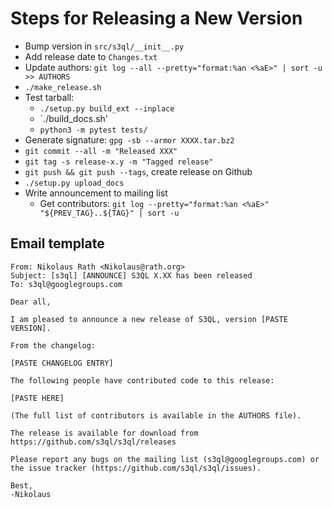 # Steps for Releasing a New Version

* Bump version in `src/s3ql/__init__.py`
* Add release date to `Changes.txt`
* Update authors: `git log --all --pretty="format:%an <%aE>" | sort -u >> AUTHORS`
* `./make_release.sh`
* Test tarball:
  * `./setup.py build_ext --inplace`
  * `./build_docs.sh'
  * `python3 -m pytest tests/`
* Generate signature: `gpg -sb --armor XXXX.tar.bz2`
* `git commit --all -m "Released XXX"`
* `git tag -s release-x.y -m "Tagged release"`
* `git push && git push --tags`, create release on Github
* `./setup.py upload_docs`
* Write announcement to mailing list
  * Get contributors: `git log --pretty="format:%an <%aE>" "${PREV_TAG}..${TAG}" | sort -u`

## Email template

```
From: Nikolaus Rath <Nikolaus@rath.org>
Subject: [s3ql] [ANNOUNCE] S3QL X.XX has been released
To: s3ql@googlegroups.com

Dear all,

I am pleased to announce a new release of S3QL, version [PASTE VERSION].

From the changelog:

[PASTE CHANGELOG ENTRY]

The following people have contributed code to this release:

[PASTE HERE]

(The full list of contributors is available in the AUTHORS file).

The release is available for download from
https://github.com/s3ql/s3ql/releases

Please report any bugs on the mailing list (s3ql@googlegroups.com) or
the issue tracker (https://github.com/s3ql/s3ql/issues).

Best,
-Nikolaus
```
